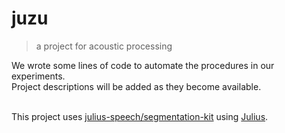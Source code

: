 # juzu

> a project for acoustic processing

We wrote some lines of code to automate the procedures in our experiments. <br>
Project descriptions will be added as they become available. <br><br>

This project uses [julius-speech/segmentation-kit](https://github.com/julius-speech/segmentation-kit "julius-speech/segmentation-kit") using [Julius](https://github.com/julius-speech/julius "Julius").
